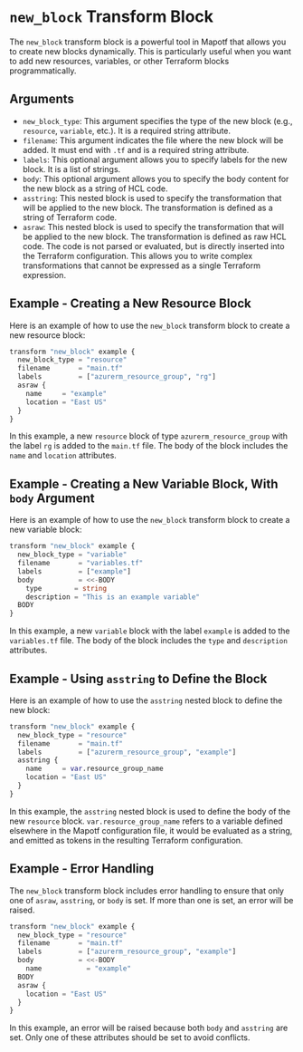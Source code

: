 # `new_block` Transform Block

The `new_block` transform block is a powerful tool in Mapotf that allows you to create new blocks dynamically. This is particularly useful when you want to add new resources, variables, or other Terraform blocks programmatically.

## Arguments

- `new_block_type`: This argument specifies the type of the new block (e.g., `resource`, `variable`, etc.). It is a required string attribute.
- `filename`: This argument indicates the file where the new block will be added. It must end with `.tf` and is a required string attribute.
- `labels`: This optional argument allows you to specify labels for the new block. It is a list of strings.
- `body`: This optional argument allows you to specify the body content for the new block as a string of HCL code.
- `asstring`: This nested block is used to specify the transformation that will be applied to the new block. The transformation is defined as a string of Terraform code.
- `asraw`: This nested block is used to specify the transformation that will be applied to the new block. The transformation is defined as raw HCL code. The code is not parsed or evaluated, but is directly inserted into the Terraform configuration. This allows you to write complex transformations that cannot be expressed as a single Terraform expression.

## Example - Creating a New Resource Block

Here is an example of how to use the `new_block` transform block to create a new resource block:

```terraform
transform "new_block" example {
  new_block_type = "resource"
  filename       = "main.tf"
  labels         = ["azurerm_resource_group", "rg"]
  asraw {
    name     = "example"
    location = "East US"
  }
}
```

In this example, a new `resource` block of type `azurerm_resource_group` with the label `rg` is added to the `main.tf` file. The body of the block includes the `name` and `location` attributes.

## Example - Creating a New Variable Block, With `body` Argument

Here is an example of how to use the `new_block` transform block to create a new variable block:

```terraform
transform "new_block" example {
  new_block_type = "variable"
  filename       = "variables.tf"
  labels         = ["example"]
  body           = <<-BODY
    type        = string
    description = "This is an example variable"
  BODY
}
```

In this example, a new `variable` block with the label `example` is added to the `variables.tf` file. The body of the block includes the `type` and `description` attributes.

## Example - Using `asstring` to Define the Block

Here is an example of how to use the `asstring` nested block to define the new block:

```terraform
transform "new_block" example {
  new_block_type = "resource"
  filename       = "main.tf"
  labels         = ["azurerm_resource_group", "example"]
  asstring {
    name     = var.resource_group_name
    location = "East US"
  }
}
```

In this example, the `asstring` nested block is used to define the body of the new `resource` block. `var.resource_group_name` refers to a variable defined elsewhere in the Mapotf configuration file, it would be evaluated as a string, and emitted as tokens in the resulting Terraform configuration.

## Example - Error Handling

The `new_block` transform block includes error handling to ensure that only one of `asraw`, `asstring`, or `body` is set. If more than one is set, an error will be raised.

```terraform
transform "new_block" example {
  new_block_type = "resource"
  filename       = "main.tf"
  labels         = ["azurerm_resource_group", "example"]
  body           = <<-BODY
    name           = "example"
  BODY
  asraw {
    location = "East US"
  }
}
```

In this example, an error will be raised because both `body` and `asstring` are set. Only one of these attributes should be set to avoid conflicts.